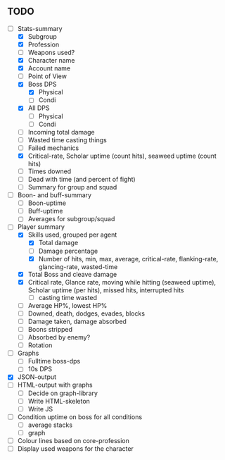 
## TODO

* [ ] Stats-summary
  * [x] Subgroup
  * [x] Profession
  * [ ] Weapons used?
  * [x] Character name
  * [x] Account name
  * [ ] Point of View
  * [x] Boss DPS
    * [x] Physical
    * [ ] Condi
  * [x] All DPS
    * [ ] Physical
    * [ ] Condi
  * [ ] Incoming total damage
  * [ ] Wasted time casting things
  * [ ] Failed mechanics
  * [x] Critical-rate, Scholar uptime (count hits), seaweed uptime (count hits)
  * [ ] Times downed
  * [ ] Dead with time (and percent of fight)
  * [ ] Summary for group and squad
* [ ] Boon- and buff-summary
  * [ ] Boon-uptime
  * [ ] Buff-uptime
  * [ ] Averages for subgroup/squad
* [ ] Player summary
  * [x] Skills used, grouped per agent
    * [x] Total damage
    * [ ] Damage percentage
    * [x] Number of hits, min, max, average, critical-rate, flanking-rate, glancing-rate, wasted-time
  * [x] Total Boss and cleave damage
  * [x] Critical rate, Glance rate, moving while hitting (seaweed uptime), Scholar uptime (per hits), missed hits, interrupted hits
    * [ ] casting time wasted
  * [ ] Average HP%, lowest HP%
  * [ ] Downed, death, dodges, evades, blocks
  * [ ] Damage taken, damage absorbed
  * [ ] Boons stripped
  * [ ] Absorbed by enemy?
  * [ ] Rotation
* [ ] Graphs
  * [ ] Fulltime boss-dps
  * [ ] 10s DPS
* [x] JSON-output
* [ ] HTML-output with graphs
  * [ ] Decide on graph-library
  * [ ] Write HTML-skeleton
  * [ ] Write JS
* [ ] Condition uptime on boss for all conditions
  * [ ] average stacks
  * [ ] graph
* [ ] Colour lines based on core-profession
* [ ] Display used weapons for the character

